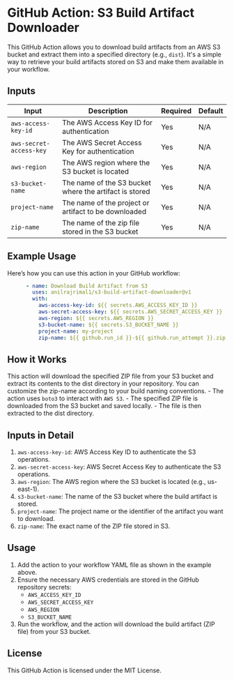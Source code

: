 # GitHub Action: S3 Build Artifact Downloader

This GitHub Action allows you to download build artifacts from an AWS S3 bucket and extract them into a specified directory (e.g., `dist`). It's a simple way to retrieve your build artifacts stored on S3 and make them available in your workflow.

## Inputs

| **Input**              | **Description**                                             | **Required** | **Default** |
|------------------------|-------------------------------------------------------------|--------------|-------------|
| `aws-access-key-id`     | The AWS Access Key ID for authentication                    | Yes          | N/A         |
| `aws-secret-access-key` | The AWS Secret Access Key for authentication                | Yes          | N/A         |
| `aws-region`            | The AWS region where the S3 bucket is located               | Yes          | N/A         |
| `s3-bucket-name`        | The name of the S3 bucket where the artifact is stored      | Yes          | N/A         |
| `project-name`          | The name of the project or artifact to be downloaded        | Yes          | N/A         |
| `zip-name`              | The name of the zip file stored in the S3 bucket            | Yes          | N/A         |

## Example Usage

Here’s how you can use this action in your GitHub workflow:

```yaml
      - name: Download Build Artifact from S3
        uses: anilrajrimal1/s3-build-artifact-downloader@v1
        with:
          aws-access-key-id: ${{ secrets.AWS_ACCESS_KEY_ID }}
          aws-secret-access-key: ${{ secrets.AWS_SECRET_ACCESS_KEY }}
          aws-region: ${{ secrets.AWS_REGION }}
          s3-bucket-name: ${{ secrets.S3_BUCKET_NAME }}
          project-name: my-project
          zip-name: ${{ github.run_id }}-${{ github.run_attempt }}.zip
```
## How it Works
This action will download the specified ZIP file from your S3 bucket and extract its contents to the dist directory in your repository. You can customize the zip-name according to your build naming conventions.
    - The action uses `boto3` to interact with `AWS S3`.
    - The specified ZIP file is downloaded from the S3 bucket and saved locally.
    - The file is then extracted to the dist directory.

## Inputs in Detail

1. `aws-access-key-id`: AWS Access Key ID to authenticate the S3 operations.
2. `aws-secret-access-key`: AWS Secret Access Key to authenticate the S3 operations.
3. `aws-region`: The AWS region where the S3 bucket is located (e.g., us-east-1).
4. `s3-bucket-name`: The name of the S3 bucket where the build artifact is stored.
5. `project-name`: The project name or the identifier of the artifact you want to download.
6. `zip-name`: The exact name of the ZIP file stored in S3.

## Usage

1. Add the action to your workflow YAML file as shown in the example above.
2. Ensure the necessary AWS credentials are stored in the GitHub repository secrets:
   - `AWS_ACCESS_KEY_ID`
   - `AWS_SECRET_ACCESS_KEY`
   - `AWS_REGION`
   - `S3_BUCKET_NAME`
3. Run the workflow, and the action will download the build artifact (ZIP file) from your S3 bucket.

## License
This GitHub Action is licensed under the MIT License.
